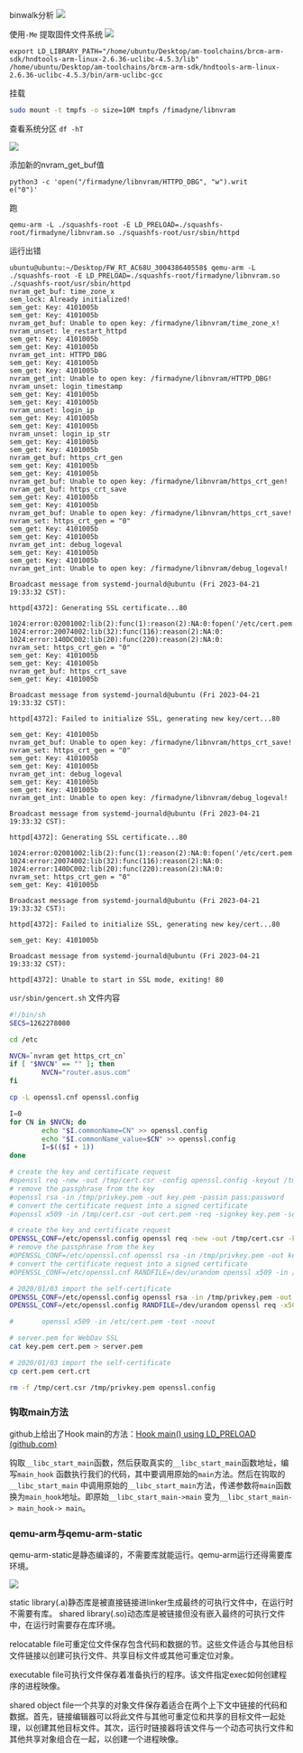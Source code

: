 
binwalk分析
![](images/Pasted%20image%2020230419122456.png)

使用`-Me` 提取固件文件系统
![](images/Pasted%20image%2020230419122751.png)


```
export LD_LIBRARY_PATH="/home/ubuntu/Desktop/am-toolchains/brcm-arm-sdk/hndtools-arm-linux-2.6.36-uclibc-4.5.3/lib"
/home/ubuntu/Desktop/am-toolchains/brcm-arm-sdk/hndtools-arm-linux-2.6.36-uclibc-4.5.3/bin/arm-uclibc-gcc
```

挂载
```bash
sudo mount -t tmpfs -o size=10M tmpfs /fimadyne/libnvram
```

查看系统分区 `df -hT` 

![](images/Pasted%20image%2020230421193040.png)

添加新的nvram_get_buf值
```
python3 -c 'open("/firmadyne/libnvram/HTTPD_DBG", "w").writ
e("0")'
```



跑
```
qemu-arm -L ./squashfs-root -E LD_PRELOAD=./squashfs-root/firmadyne/libnvram.so ./squashfs-root/usr/sbin/httpd
```

运行出错

```
ubuntu@ubuntu:~/Desktop/FW_RT_AC68U_300438640558$ qemu-arm -L ./squashfs-root -E LD_PRELOAD=./squashfs-root/firmadyne/libnvram.so ./squashfs-root/usr/sbin/httpd
nvram_get_buf: time_zone_x
sem_lock: Already initialized!
sem_get: Key: 4101005b
sem_get: Key: 4101005b
nvram_get_buf: Unable to open key: /firmadyne/libnvram/time_zone_x!
nvram_unset: le_restart_httpd
sem_get: Key: 4101005b
sem_get: Key: 4101005b
nvram_get_int: HTTPD_DBG
sem_get: Key: 4101005b
sem_get: Key: 4101005b
nvram_get_int: Unable to open key: /firmadyne/libnvram/HTTPD_DBG!
nvram_unset: login_timestamp
sem_get: Key: 4101005b
sem_get: Key: 4101005b
nvram_unset: login_ip
sem_get: Key: 4101005b
sem_get: Key: 4101005b
nvram_unset: login_ip_str
sem_get: Key: 4101005b
sem_get: Key: 4101005b
nvram_get_buf: https_crt_gen
sem_get: Key: 4101005b
sem_get: Key: 4101005b
nvram_get_buf: Unable to open key: /firmadyne/libnvram/https_crt_gen!
nvram_get_buf: https_crt_save
sem_get: Key: 4101005b
sem_get: Key: 4101005b
nvram_get_buf: Unable to open key: /firmadyne/libnvram/https_crt_save!
nvram_set: https_crt_gen = "0"
sem_get: Key: 4101005b
sem_get: Key: 4101005b
nvram_get_int: debug_logeval
sem_get: Key: 4101005b
sem_get: Key: 4101005b
nvram_get_int: Unable to open key: /firmadyne/libnvram/debug_logeval!

Broadcast message from systemd-journald@ubuntu (Fri 2023-04-21 19:33:32 CST):

httpd[4372]: Generating SSL certificate...80

1024:error:02001002:lib(2):func(1):reason(2):NA:0:fopen('/etc/cert.pem','r')
1024:error:20074002:lib(32):func(116):reason(2):NA:0:
1024:error:140DC002:lib(20):func(220):reason(2):NA:0:
nvram_set: https_crt_gen = "0"
sem_get: Key: 4101005b
sem_get: Key: 4101005b
nvram_get_buf: https_crt_save
sem_get: Key: 4101005b

Broadcast message from systemd-journald@ubuntu (Fri 2023-04-21 19:33:32 CST):

httpd[4372]: Failed to initialize SSL, generating new key/cert...80

sem_get: Key: 4101005b
nvram_get_buf: Unable to open key: /firmadyne/libnvram/https_crt_save!
nvram_set: https_crt_gen = "0"
sem_get: Key: 4101005b
sem_get: Key: 4101005b
nvram_get_int: debug_logeval
sem_get: Key: 4101005b
sem_get: Key: 4101005b
nvram_get_int: Unable to open key: /firmadyne/libnvram/debug_logeval!

Broadcast message from systemd-journald@ubuntu (Fri 2023-04-21 19:33:32 CST):

httpd[4372]: Generating SSL certificate...80

1024:error:02001002:lib(2):func(1):reason(2):NA:0:fopen('/etc/cert.pem','r')
1024:error:20074002:lib(32):func(116):reason(2):NA:0:
1024:error:140DC002:lib(20):func(220):reason(2):NA:0:
nvram_set: https_crt_gen = "0"
sem_get: Key: 4101005b

Broadcast message from systemd-journald@ubuntu (Fri 2023-04-21 19:33:32 CST):

httpd[4372]: Failed to initialize SSL, generating new key/cert...80

sem_get: Key: 4101005b

Broadcast message from systemd-journald@ubuntu (Fri 2023-04-21 19:33:32 CST):

httpd[4372]: Unable to start in SSL mode, exiting! 80
```


`usr/sbin/gencert.sh` 文件内容
```bash
#!/bin/sh
SECS=1262278080

cd /etc

NVCN=`nvram get https_crt_cn`
if [ "$NVCN" == "" ]; then
        NVCN="router.asus.com"
fi

cp -L openssl.cnf openssl.config

I=0
for CN in $NVCN; do
        echo "$I.commonName=CN" >> openssl.config
        echo "$I.commonName_value=$CN" >> openssl.config
        I=$(($I + 1))
done

# create the key and certificate request
#openssl req -new -out /tmp/cert.csr -config openssl.config -keyout /tmp/privkey.pem -newkey rsa:1024 -passout pass:password
# remove the passphrase from the key
#openssl rsa -in /tmp/privkey.pem -out key.pem -passin pass:password
# convert the certificate request into a signed certificate
#openssl x509 -in /tmp/cert.csr -out cert.pem -req -signkey key.pem -setstartsecs $SECS -days 3653 -set_serial $1

# create the key and certificate request
OPENSSL_CONF=/etc/openssl.config openssl req -new -out /tmp/cert.csr -keyout /tmp/privkey.pem -newkey rsa:2048 -passout pass:password
# remove the passphrase from the key
#OPENSSL_CONF=/etc/openssl.cnf openssl rsa -in /tmp/privkey.pem -out key.pem -passin pass:password
# convert the certificate request into a signed certificate
#OPENSSL_CONF=/etc/openssl.cnf RANDFILE=/dev/urandom openssl x509 -in /tmp/cert.csr -out cert.pem -req -signkey key.pem -days 3653 -sha256

# 2020/01/03 import the self-certificate
OPENSSL_CONF=/etc/openssl.config openssl rsa -in /tmp/privkey.pem -out key.pem -passin pass:password
OPENSSL_CONF=/etc/openssl.config RANDFILE=/dev/urandom openssl req -x509 -new -nodes -in /tmp/cert.csr -key key.pem -days 3653 -sha256 -out cert.pem

#       openssl x509 -in /etc/cert.pem -text -noout

# server.pem for WebDav SSL
cat key.pem cert.pem > server.pem

# 2020/01/03 import the self-certificate
cp cert.pem cert.crt

rm -f /tmp/cert.csr /tmp/privkey.pem openssl.config
```


### 钩取main方法
github上给出了Hook main的方法：[Hook main() using LD_PRELOAD (github.com)](https://gist.github.com/apsun/1e144bf7639b22ff0097171fa0f8c6b1)

钩取`__libc_start_main`函数，然后获取真实的`__libc_start_main`函数地址，编写`main_hook` 函数执行我们的代码，其中要调用原始的`main`方法。然后在钩取的`__libc_start_main` 中调用原始的`__libc_start_main`方法，传递参数将`main`函数换为`main_hook`地址。即原始`__libc_start_main->main` 变为`__libc_start_main-> main_hook-> main`。




### qemu-arm与qemu-arm-static
qemu-arm-static是静态编译的，不需要库就能运行。qemu-arm运行还得需要库环境。

![](images/Pasted%20image%2020230421180422.png)

static library(.a)静态库是被直接链接进linker生成最终的可执行文件中，在运行时不需要有库。
shared library(.so)动态库是被链接但没有嵌入最终的可执行文件中，在运行时需要存在库环境。

relocatable file可重定位文件保存包含代码和数据的节。这些文件适合与其他目标文件链接以创建可执行文件、共享目标文件或其他可重定位对象。

executable file可执行文件保存着准备执行的程序。该文件指定exec如何创建程序的进程映像。

shared object file一个共享的对象文件保存着适合在两个上下文中链接的代码和数据。首先，链接编辑器可以将此文件与其他可重定位和共享的目标文件一起处理，以创建其他目标文件。其次，运行时链接器将该文件与一个动态可执行文件和其他共享对象组合在一起，以创建一个进程映像。

